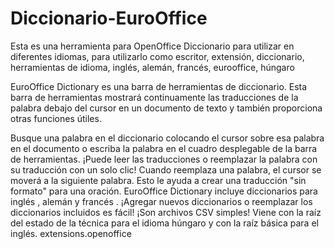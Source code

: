 # Diccionario-EuroOffice
Esta es una herramienta para OpenOffice Diccionario para utilizar en diferentes idiomas, para utilizarlo como
escritor, extensión, diccionario, herramientas de idioma, inglés, alemán, francés, eurooffice, húngaro

EuroOffice Dictionary es una barra de herramientas de diccionario. Esta barra de herramientas mostrará continuamente las traducciones de la palabra debajo del cursor en un documento de texto y también proporciona otras funciones útiles.

Busque una palabra en el diccionario colocando el cursor sobre esa palabra en el documento o escriba la palabra en el cuadro desplegable de la barra de herramientas.
¡Puede leer las traducciones o reemplazar la palabra con su traducción con un solo clic!
Cuando reemplaza una palabra, el cursor se moverá a la siguiente palabra. Esto le ayuda a crear una traducción "sin formato" para una oración.
EuroOffice Dictionary incluye diccionarios para inglés , alemán y francés .
¡Agregar nuevos diccionarios o reemplazar los diccionarios incluidos es fácil! ¡Son archivos CSV simples!
Viene con la raíz del estado de la técnica para el idioma húngaro y con la raíz básica para el inglés.
extensions.openoffice
